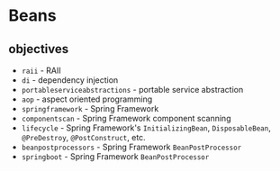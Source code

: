 # Beans 

## objectives
* `raii` - RAII
* `di` - dependency injection
* `portableserviceabstractions` - portable service abstraction
* `aop` - aspect oriented programming
* `springframework` - Spring Framework
* `componentscan` - Spring Framework component scanning 
* `lifecycle` - Spring Framework's `InitializingBean`, `DisposableBean`, `@PreDestroy`, `@PostConstruct`, etc. 
* `beanpostprocessors` - Spring Framework `BeanPostProcessor`
* `springboot` - Spring Framework `BeanPostProcessor`